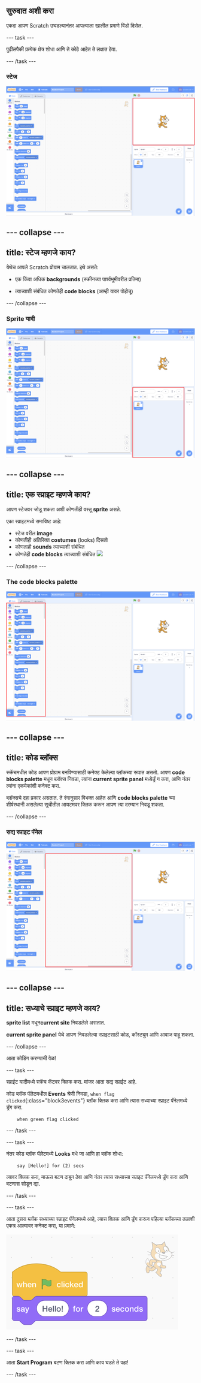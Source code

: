 ## सुरुवात अशी करा

एकदा आपण Scratch उघडल्यानंतर आपल्याला खालील प्रमाणे विंडो दिसेल.

--- task ---

पुढीलपैकी प्रत्येक क्षेत्र शोधा आणि ते कोठे आहेत ते लक्षात ठेवा.

--- /task ---

### स्टेज

![स्टेज हायलाइट सह स्क्रॅच विंडो](images/hlStage.png)

--- collapse ---
---
title: स्टेज म्हणजे काय?
---

येथेच आपले Scratch प्रोग्राम चालतात. इथे असते:

* एक किंवा अधिक **backgrounds** \(स्क्रीनच्या पार्श्वभूमीवरील प्रतिमा\)

* त्याच्याशी संबंधित कोणतेही **code blocks** \(आम्ही यावर पोहोचू\)

--- /collapse ---

### Sprite यादी

![स्टेज हायलाइट सह स्क्रॅच विंडो](images/hlSpriteList.png)

--- collapse ---
---
title: एक स्प्राइट म्हणजे काय?
---

आपण स्टेजवर जोडू शकता अशी कोणतीही वस्तू **sprite** असते.

एका स्प्राइटमध्ये समाविष्ट आहे:

* स्टेज वरील **image**
* कोणतीही अतिरिक्त **costumes** \(looks\) दिसतो
* कोणताही **sounds** त्याच्याशी संबंधित
* कोणतेही **code blocks** त्याच्याशी संबंधित ![](images/setup2.png)

--- /collapse ---

### The code blocks palette

![स्टेज हायलाइट सह स्क्रॅच विंडो](images/hlBlocksPalette.png)

--- collapse ---
---
title: कोड ब्लॉक्स
---

स्क्रॅचमधील कोड आपण प्रोग्राम बनविण्यासाठी कनेक्ट केलेल्या ब्लॉकच्या रूपात असतो. आपण **code blocks palette** मधून ब्लॉक्स निवडा, त्यांना **current sprite panel** मध्येड्रॅ ग करा, आणि नंतर त्यांना एकमेकांशी कनेक्ट करा.

ब्लॉक्सचे दहा प्रकार असतात. ते रंगानुसार विभक्त आहेत आणि **code blocks palette** च्या शीर्षस्थानी असलेल्या सूचीतील आयटमवर क्लिक करून आपण त्या दरम्यान निवडू शकता.

--- /collapse ---

### सद्य स्प्राइट पॅनेल

![स्टेज हायलाइट सह स्क्रॅच विंडो](images/hlCurrentSpritePanel.png)

--- collapse ---
---
title: सध्याचे स्प्राइट म्हणजे काय?
---

**sprite list** मधून**current site** निवडलेले असतात.

**current sprite panel** येथे आपण निवडलेल्या स्प्राइटसाठी कोड, कॉस्ट्युम आणि आवाज पाहू शकता.

--- /collapse ---

आता कोडिंग करण्याची वेळ!

--- task ---

स्प्राईट यादीमध्ये स्क्रॅच कॅटवर क्लिक करा. मांजर आता सद्य स्प्राईट आहे.

कोड ब्लॉक पॅलेटमधील **Events** श्रेणी निवडा, `when flag clicked`{:class="block3events"} ब्लॉक क्लिक करा आणि त्यास सध्याच्या स्प्राइट पॅनेलमध्ये ड्रॅग करा.

```blocks3
    when green flag clicked
```

--- /task ---

--- task ---

नंतर कोड ब्लॉक पॅलेटमध्ये **Looks** मधे जा आणि हा ब्लॉक शोधा:

```blocks3
    say [Hello!] for (2) secs
```

त्यावर क्लिक करा, माऊस बटण दाबून ठेवा आणि नंतर त्यास सध्याच्या स्प्राइट पॅनेलमध्ये ड्रॅग करा आणि बटणास सोडून द्या.

--- /task ---

--- task ---

आता दुसरा ब्लॉक सध्याच्या स्प्राइट पॅनेलमध्ये आहे, त्यास क्लिक आणि ड्रॅग करून पहिल्या ब्लॉकच्या तळाशी एकत्र आल्यावर कनेक्ट करा, या प्रमाणे:

![](images/setup3.png)

--- /task ---

--- task ---

आता **Start Program** बटण क्लिक करा आणि काय घडते ते पहा!

--- /task ---